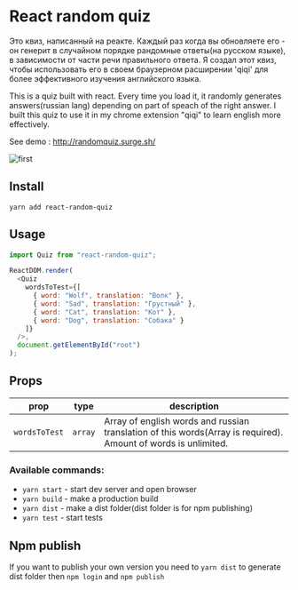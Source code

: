 # React random quiz

Это квиз, написанный на реакте. Каждый раз когда вы обновляете его - он генерит в случайном порядке рандомные ответы(на русском языке), в зависимости от части речи правильного ответа. Я создал этот квиз, чтобы использовать его в своем браузерном расширении 'qiqi' для более эффективного изучения английского языка.

This is a quiz built with react. Every time you load it, it randomly generates answers(russian lang) depending on part of speach of the right answer.
I built this quiz to use it in my chrome extension "qiqi" to learn english more effectively.

See demo : http://randomquiz.surge.sh/

![first](https://i.imgur.com/5Be8ims.gif)

## Install

`yarn add react-random-quiz`


## Usage

```javascript
import Quiz from "react-random-quiz";

ReactDOM.render(
  <Quiz
    wordsToTest={[
      { word: "Wolf", translation: "Волк" },
      { word: "Sad", translation: "Грустный" },
      { word: "Cat", translation: "Кот" },
      { word: "Dog", translation: "Собака" }
    ]}
  />,
  document.getElementById("root")
);
```

## Props

| prop                         | type      | description                                                                                                                                    |
| ---------------------------- | --------- | ---------------------------------------------------------------------------------------------------------------------------------------------- |
| `wordsToTest`                   | `array`    | Array of english words and russian translation of this words(Array is required). Amount of words is unlimited.                                                                                                                                                           |

### Available commands:

- `yarn start` - start dev server and open browser
- `yarn build` - make a production build
- `yarn dist` - make a dist folder(dist folder is for npm publishing)
- `yarn test` - start tests 


## Npm publish
If you want to publish your own version you need to `yarn dist` to generate dist folder then `npm login` and `npm publish`


